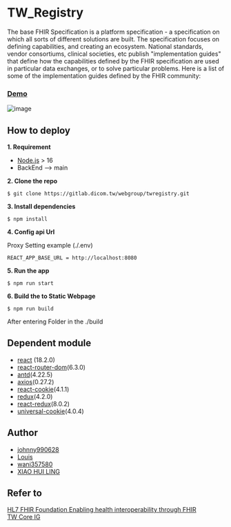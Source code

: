# TW_Registry
The base FHIR Specification is a platform specification - a specification on which all sorts of different solutions are built. The specification focuses on defining capabilities, and creating an ecosystem. National standards, vendor consortiums, clinical societies, etc publish "implementation guides" that define how the capabilities defined by the FHIR specification are used in particular data exchanges, or to solve particular problems. Here is a list of some of the implementation guides defined by the FHIR community:  
### [Demo](http://twregistry.dicom.tw/#/data)  
![image](https://user-images.githubusercontent.com/81738019/186425973-96ed4a2f-084d-4359-95d4-8a1d2296cef0.png)  

## How to deploy
**1. Requirement** 
* [Node.js](https://nodejs.org/zh-tw/download/) > 16
* BackEnd --> main 
 
**2. Clone the repo**  
``` 
$ git clone https://gitlab.dicom.tw/webgroup/twregistry.git 
``` 
 
**3. Install dependencies**  
``` 
$ npm install  
``` 
 
**4. Config api Url** 
 
Proxy Setting example (./.env)
``` 
REACT_APP_BASE_URL = http://localhost:8080
```  
 
**5. Run the app**  
``` 
$ npm run start 
``` 

**6. Build the to Static Webpage**  
``` 
$ npm run build
``` 
After entering Folder in the ./build 

## Dependent module
* [react](https://www.npmjs.com/package/react) (18.2.0)
* [react-router-dom](https://www.npmjs.com/package/react-router-dom)(6.3.0)
* [antd](https://www.npmjs.com/package/antd)(4.22.5)
* [axios](https://www.npmjs.com/package/axios)(0.27.2)
* [react-cookie](https://www.npmjs.com/package/react-cookie)(4.1.1)
* [redux](https://www.npmjs.com/package/redux)(4.2.0)
* [react-redux](https://www.npmjs.com/package/react-redux)(8.0.2)
* [universal-cookie](https://www.npmjs.com/package/universal-cookie)(4.0.4)

## Author
* [johnny990628](https://github.com/johnny990628)
* [Louis](https://github.com/Yang-Jiaxiang)
* [wani357580](wani357580@gmail.com)  
* [XIAO HUI LING]()  

## Refer to 
[HL7 FHIR Foundation Enabling health interoperability through FHIR](http://fhir.org/guides/registry/)  
[TW Core IG](http://hitstdio.ntunhs.edu.tw/ig/twcore/index.html)




